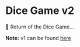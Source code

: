 # Dice Game v2

:game_die: Return of the Dice Game...

**Note:** v1 can be found [here](https://github.com/tomheaton/dice-game "Dice Game v1") 